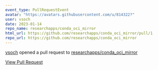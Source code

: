 ```yaml
---
event_type: PullRequestEvent
avatar: "https://avatars.githubusercontent.com/u/814322?"
user: vsoch
date: 2023-01-14
repo_name: researchapps/conda_oci_mirror
html_url: https://github.com/researchapps/conda_oci_mirror/pull/1
repo_url: https://github.com/researchapps/conda_oci_mirror
---
```


<a href='https://github.com/vsoch' target='_blank'>vsoch</a> opened a pull request to <a href='https://github.com/researchapps/conda_oci_mirror' target='_blank'>researchapps/conda_oci_mirror</a>

<a href='https://github.com/researchapps/conda_oci_mirror/pull/1' target='_blank'>View Pull Request</a>